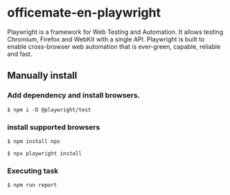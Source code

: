 # officemate-en-playwright
Playwright is a framework for Web Testing and Automation. It allows testing Chromium, Firefox and WebKit with a single API. Playwright is built to enable cross-browser web automation that is ever-green, capable, reliable and fast.

## Manually​ install
### Add dependency and install browsers.
```Shell
$ npm i -D @playwright/test
```
### install supported browsers
```Shell
$ npm install npx
```
```Shell
$ npx playwright install
```
### Executing task
```Shell
$ npm run report
```
